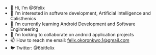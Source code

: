 - 👋 Hi, I’m @6felix
- 👀 I’m interested in software development, Artificial Intelligence and Calisthenics
- 🌱 I’m currently learning Android Development and Software Enginneering
- 💞️ I’m looking to collaborate on android application projects
- 📫 How to reach me email: felix.okoronkwo.1@gmail.com
- 🐦 Twitter: @6bitfelix
<!---
6felix/6felix is a ✨ special ✨ repository because its `README.md` (this file) appears on your GitHub profile.
You can click the Preview link to take a look at your changes.
--->
